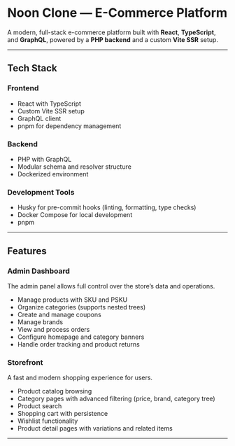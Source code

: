 # Noon Clone — E-Commerce Platform

A modern, full-stack e-commerce platform built with **React**, **TypeScript**, and **GraphQL**, powered by a **PHP backend** and a custom **Vite SSR** setup.

---

## Tech Stack

### Frontend
- React with TypeScript
- Custom Vite SSR setup
- GraphQL client
- pnpm for dependency management

### Backend
- PHP with GraphQL
- Modular schema and resolver structure
- Dockerized environment

### Development Tools
- Husky for pre-commit hooks (linting, formatting, type checks)
- Docker Compose for local development
- pnpm

---

## Features

### Admin Dashboard
The admin panel allows full control over the store’s data and operations.

- Manage products with SKU and PSKU
- Organize categories (supports nested trees)
- Create and manage coupons
- Manage brands
- View and process orders
- Configure homepage and category banners
- Handle order tracking and product returns

### Storefront
A fast and modern shopping experience for users.

- Product catalog browsing
- Category pages with advanced filtering (price, brand, category tree)
- Product search
- Shopping cart with persistence
- Wishlist functionality
- Product detail pages with variations and related items

---
